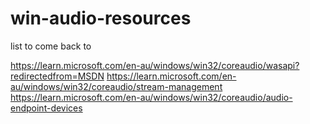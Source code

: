 # win-audio-resources

list to come back to

https://learn.microsoft.com/en-au/windows/win32/coreaudio/wasapi?redirectedfrom=MSDN
https://learn.microsoft.com/en-au/windows/win32/coreaudio/stream-management
https://learn.microsoft.com/en-au/windows/win32/coreaudio/audio-endpoint-devices
